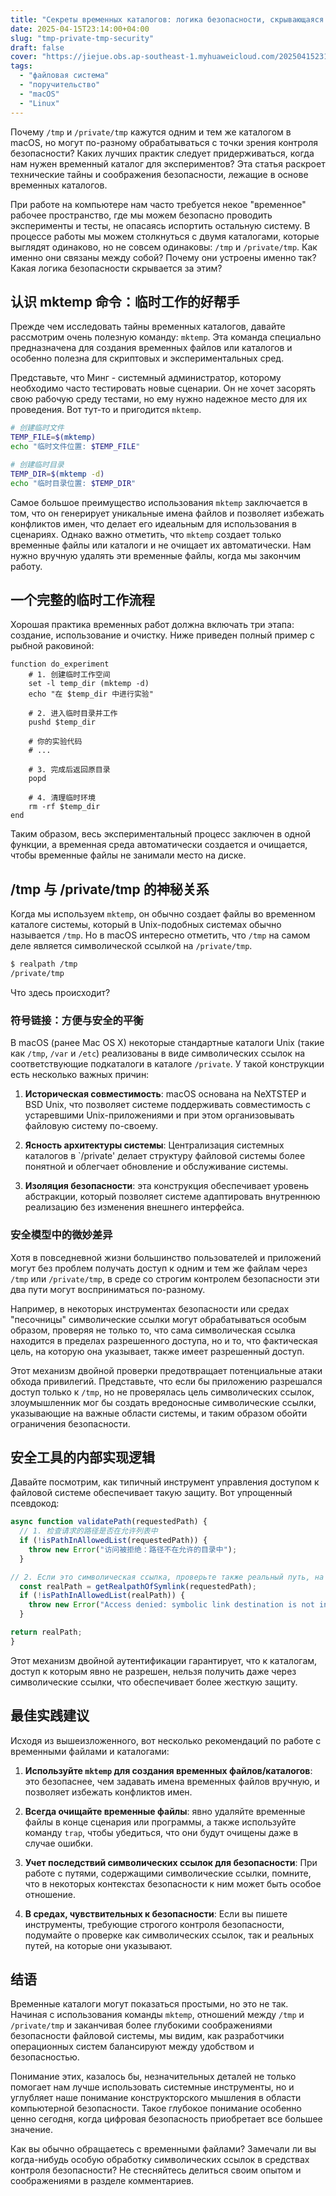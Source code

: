 ```yaml
---
title: "Секреты временных каталогов: логика безопасности, скрывающаяся за /tmp и /private/tmp"
date: 2025-04-15T23:14:00+04:00
slug: "tmp-private-tmp-security"
draft: false
cover: "https://jiejue.obs.ap-southeast-1.myhuaweicloud.com/20250415231607011.webp"
tags:
  - "файловая система"
  - "поручительство"
  - "macOS"
  - "Linux"
---
```


Почему `/tmp` и `/private/tmp` кажутся одним и тем же каталогом в macOS, но могут по-разному обрабатываться с точки зрения контроля безопасности? Каких лучших практик следует придерживаться, когда нам нужен временный каталог для экспериментов? Эта статья раскроет технические тайны и соображения безопасности, лежащие в основе временных каталогов.

<!--more-->

При работе на компьютере нам часто требуется некое "временное" рабочее пространство, где мы можем безопасно проводить эксперименты и тесты, не опасаясь испортить остальную систему. В процессе работы мы можем столкнуться с двумя каталогами, которые выглядят одинаково, но не совсем одинаковы: `/tmp` и `/private/tmp`. Как именно они связаны между собой? Почему они устроены именно так? Какая логика безопасности скрывается за этим?

## 认识 mktemp 命令：临时工作的好帮手

Прежде чем исследовать тайны временных каталогов, давайте рассмотрим очень полезную команду: `mktemp`. Эта команда специально предназначена для создания временных файлов или каталогов и особенно полезна для скриптовых и экспериментальных сред.

Представьте, что Минг - системный администратор, которому необходимо часто тестировать новые сценарии. Он не хочет засорять свою рабочую среду тестами, но ему нужно надежное место для их проведения. Вот тут-то и пригодится `mktemp`.

```bash
# 创建临时文件
TEMP_FILE=$(mktemp)
echo "临时文件位置: $TEMP_FILE"

# 创建临时目录
TEMP_DIR=$(mktemp -d)
echo "临时目录位置: $TEMP_DIR"
```

Самое большое преимущество использования `mktemp` заключается в том, что он генерирует уникальные имена файлов и позволяет избежать конфликтов имен, что делает его идеальным для использования в сценариях. Однако важно отметить, что `mktemp` создает только временные файлы или каталоги и не очищает их автоматически. Нам нужно вручную удалять эти временные файлы, когда мы закончим работу.

## 一个完整的临时工作流程

Хорошая практика временных работ должна включать три этапа: создание, использование и очистку. Ниже приведен полный пример с рыбной раковиной:

```fish
function do_experiment
    # 1. 创建临时工作空间
    set -l temp_dir (mktemp -d)
    echo "在 $temp_dir 中进行实验"
    
    # 2. 进入临时目录并工作
    pushd $temp_dir
    
    # 你的实验代码
    # ...
    
    # 3. 完成后返回原目录
    popd
    
    # 4. 清理临时环境
    rm -rf $temp_dir
end
```

Таким образом, весь экспериментальный процесс заключен в одной функции, а временная среда автоматически создается и очищается, чтобы временные файлы не занимали место на диске.

## /tmp 与 /private/tmp 的神秘关系

Когда мы используем `mktemp`, он обычно создает файлы во временном каталоге системы, который в Unix-подобных системах обычно называется `/tmp`. Но в macOS интересно отметить, что `/tmp` на самом деле является символической ссылкой на `/private/tmp`.

```bash
$ realpath /tmp
/private/tmp
```

Что здесь происходит?

### 符号链接：方便与安全的平衡

В macOS (ранее Mac OS X) некоторые стандартные каталоги Unix (такие как `/tmp`, `/var` и `/etc`) реализованы в виде символических ссылок на соответствующие подкаталоги в каталоге `/private`. У такой конструкции есть несколько важных причин:

1. **Историческая совместимость**: macOS основана на NeXTSTEP и BSD Unix, что позволяет системе поддерживать совместимость с устаревшими Unix-приложениями и при этом организовывать файловую систему по-своему.

2. **Ясность архитектуры системы**: Централизация системных каталогов в `/private' делает структуру файловой системы более понятной и облегчает обновление и обслуживание системы.

3. **Изоляция безопасности**: эта конструкция обеспечивает уровень абстракции, который позволяет системе адаптировать внутреннюю реализацию без изменения внешнего интерфейса.

### 安全模型中的微妙差异

Хотя в повседневной жизни большинство пользователей и приложений могут без проблем получать доступ к одним и тем же файлам через `/tmp` или `/private/tmp`, в среде со строгим контролем безопасности эти два пути могут восприниматься по-разному.

Например, в некоторых инструментах безопасности или средах "песочницы" символические ссылки могут обрабатываться особым образом, проверяя не только то, что сама символическая ссылка находится в пределах разрешенного доступа, но и то, что фактическая цель, на которую она указывает, также имеет разрешенный доступ.

Этот механизм двойной проверки предотвращает потенциальные атаки обхода привилегий. Представьте, что если бы приложению разрешался доступ только к `/tmp`, но не проверялась цель символических ссылок, злоумышленник мог бы создать вредоносные символические ссылки, указывающие на важные области системы, и таким образом обойти ограничения безопасности.

## 安全工具的内部实现逻辑

Давайте посмотрим, как типичный инструмент управления доступом к файловой системе обеспечивает такую защиту. Вот упрощенный псевдокод:

```typescript
async function validatePath(requestedPath) {
  // 1. 检查请求的路径是否在允许列表中
  if (!isPathInAllowedList(requestedPath)) {
    throw new Error("访问被拒绝：路径不在允许的目录中");
  }

// 2. Если это символическая ссылка, проверьте также реальный путь, на который она указывает
  const realPath = getRealpathOfSymlink(requestedPath);
  if (!isPathInAllowedList(realPath)) {
    throw new Error("Access denied: symbolic link destination is not in an allowed directory");;
  }

return realPath;
}
```

Этот механизм двойной аутентификации гарантирует, что к каталогам, доступ к которым явно не разрешен, нельзя получить даже через символические ссылки, что обеспечивает более жесткую защиту.

## 最佳实践建议

Исходя из вышеизложенного, вот несколько рекомендаций по работе с временными файлами и каталогами:

1. **Используйте `mktemp` для создания временных файлов/каталогов**: это безопаснее, чем задавать имена временных файлов вручную, и позволяет избежать конфликтов имен.

2. **Всегда очищайте временные файлы**: явно удаляйте временные файлы в конце сценария или программы, а также используйте команду `trap`, чтобы убедиться, что они будут очищены даже в случае ошибки.

3. **Учет последствий символических ссылок для безопасности**: При работе с путями, содержащими символические ссылки, помните, что в некоторых контекстах безопасности к ним может быть особое отношение.

4. **В средах, чувствительных к безопасности**: Если вы пишете инструменты, требующие строгого контроля безопасности, подумайте о проверке как символических ссылок, так и реальных путей, на которые они указывают.

## 结语

Временные каталоги могут показаться простыми, но это не так. Начиная с использования команды `mktemp`, отношений между `/tmp` и `/private/tmp` и заканчивая более глубокими соображениями безопасности файловой системы, мы видим, как разработчики операционных систем балансируют между удобством и безопасностью.

Понимание этих, казалось бы, незначительных деталей не только помогает нам лучше использовать системные инструменты, но и углубляет наше понимание конструкторского мышления в области компьютерной безопасности. Такое глубокое понимание особенно ценно сегодня, когда цифровая безопасность приобретает все большее значение.

Как вы обычно обращаетесь с временными файлами? Замечали ли вы когда-нибудь особую обработку символических ссылок в средствах контроля безопасности? Не стесняйтесь делиться своим опытом и соображениями в разделе комментариев.